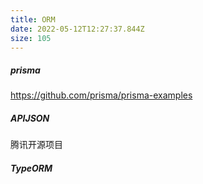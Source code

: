 ```yaml
---
title: ORM
date: 2022-05-12T12:27:37.844Z
size: 105
---
```

##### prisma

https://github.com/prisma/prisma-examples

##### APIJSON

腾讯开源项目

##### TypeORM
